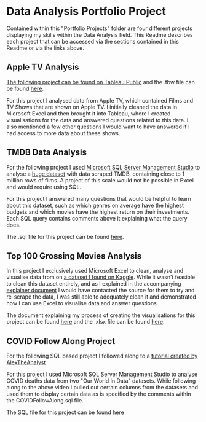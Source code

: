 # **Data Analysis Portfolio Project**
Contained within this "Portfolio Projects" folder are four different projects displaying my skills within the Data Analysis field. This Readme describes each project that can be accessed via the sections contained in this Readme or via the links above.

## Apple TV Analysis
[The following project can be found on Tableau Public](https://public.tableau.com/views/AppleTVDataAnalysis/AppleTVDataAnalysis?:language=en-GB&:sid=&:redirect=auth&:display_count=n&:origin=viz_share_link) and the .tbw file can be found [here](Apple_TV_analysis.twb).

For this project I analysed data from Apple TV, which contained Films and TV Shows that are shown on Apple TV. I initially cleaned the data in Microsoft Excel and then brought it into Tableau, where I created visualisations for the data and answered questions related to this data. I also mentioned a few other questions I would want to have answered if I had access to more data about these shows.

## TMDB Data Analysis
For the following project I used [Microsoft SQL Server Management Studio](https://learn.microsoft.com/en-us/ssms/download-sql-server-management-studio-ssms) to analyse a [huge dataset](https://www.kaggle.com/datasets/asaniczka/tmdb-movies-dataset-2023-930k-movies/data) with data scraped TMDB, containing close to 1 million rows of films. A project of this scale would not be possible in Excel and would require using SQL.

For this project I answered many questions that would be helpful to learn about this dataset, such as which genres on average have the highest budgets and which movies have the highest return on their investments. Each SQL query contains comments above it explaining what the query does.

The .sql file for this project can be found [here](TMDB_Data_Analysis.sql).

## Top 100 Grossing Movies Analysis

In this project I exclusively used Microsoft Excel to clean, analyse and visualise data from on [a dataset I found on Kaggle](https://www.kaggle.com/code/sanjeetsinghnaik/grossing-movies-eda-2023). While it wasn’t feasible to clean this dataset entirely, and as I explained in the accompanying [explainer document](Excel_Top_100_Grossing_Films.docx) I would have contacted the source for them to try and re-scrape the data, I was still able to adequately clean it and demonstrated how I can use Excel to visualise data and answer questions.

The document explaining my process of creating the visualisations for this project can be found [here](Excel_Top_100_Grossing_Films.docx) and the .xlsx file can be found [here](Excel_Top_100_Grossing_Films.xlsx).

## COVID Follow Along Project
For the following SQL based project I followed along to a [tutorial created by AlexTheAnalyst](https://www.youtube.com/watch?v=qfyynHBFOsM)

For this project I used [Microsoft SQL Server Management Studio](https://learn.microsoft.com/en-us/ssms/download-sql-server-management-studio-ssms) to analyse COVID deaths data from two "Our World In Data" datasets. While following along to the above video I pulled out certain columns from the datasets and used them to display certain data as is specified by the comments within the COVIDFollowAlong.sql file.

The SQL file for this project can be found [here](COVIDFollowAlong.sql)
